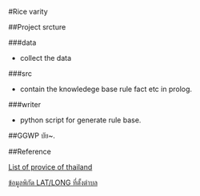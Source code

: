 #Rice varity

##Project srcture

###data
* collect the data

###src
* contain the knowledege base rule fact etc in prolog.

###writer
* python script for generate rule base.

##GGWP บัย~.

##Reference

[List of provice of thailand](http://www.downloadexcelfiles.com/th_en/download-excel-file-list-provinces-thailand#.WB7CvHdh2Rt)

[ข้อมูลพิกัด LAT/LONG ที่ตั้งตำบล](https://data.go.th/DatasetDetail.aspx?id=c6d42e1b-3219-47e1-b6b7-dfe914f27910)
